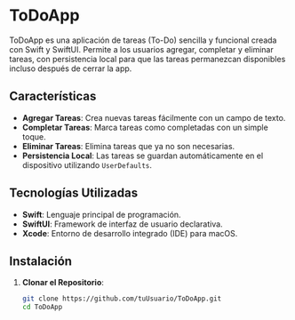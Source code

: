 # ToDoApp

ToDoApp es una aplicación de tareas (To-Do) sencilla y funcional creada con Swift y SwiftUI. Permite a los usuarios agregar, completar y eliminar tareas, con persistencia local para que las tareas permanezcan disponibles incluso después de cerrar la app.

## Características

- **Agregar Tareas**: Crea nuevas tareas fácilmente con un campo de texto.
- **Completar Tareas**: Marca tareas como completadas con un simple toque.
- **Eliminar Tareas**: Elimina tareas que ya no son necesarias.
- **Persistencia Local**: Las tareas se guardan automáticamente en el dispositivo utilizando `UserDefaults`.

## Tecnologías Utilizadas

- **Swift**: Lenguaje principal de programación.
- **SwiftUI**: Framework de interfaz de usuario declarativa.
- **Xcode**: Entorno de desarrollo integrado (IDE) para macOS.

## Instalación

1. **Clonar el Repositorio**:
   ```bash
   git clone https://github.com/tuUsuario/ToDoApp.git
   cd ToDoApp
